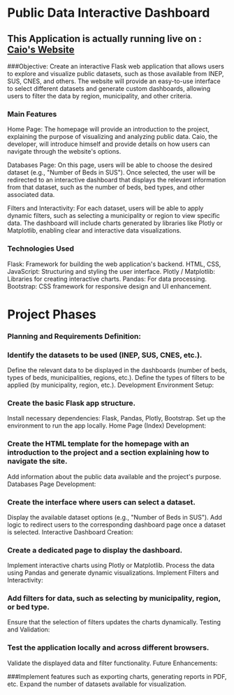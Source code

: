 # Public Data Interactive Dashboard
## This Application is actually running live on : [Caio's Website](https://cgouvea.com.br)

###Objective: Create an interactive Flask web application that allows users to explore and visualize public datasets, such as those available from INEP, SUS, CNES, and others. The website will provide an easy-to-use interface to select different datasets and generate custom dashboards, allowing users to filter the data by region, municipality, and other criteria.

### Main Features

Home Page: The homepage will provide an introduction to the project, explaining the purpose of visualizing and analyzing public data. Caio, the developer, will introduce himself and provide details on how users can navigate through the website's options.

Databases Page: On this page, users will be able to choose the desired dataset (e.g., "Number of Beds in SUS"). Once selected, the user will be redirected to an interactive dashboard that displays the relevant information from that dataset, such as the number of beds, bed types, and other associated data.

Filters and Interactivity: For each dataset, users will be able to apply dynamic filters, such as selecting a municipality or region to view specific data. The dashboard will include charts generated by libraries like Plotly or Matplotlib, enabling clear and interactive data visualizations.

### Technologies Used

Flask: Framework for building the web application's backend.
HTML, CSS, JavaScript: Structuring and styling the user interface.
Plotly / Matplotlib: Libraries for creating interactive charts.
Pandas: For data processing.
Bootstrap: CSS framework for responsive design and UI enhancement.

# Project Phases
### Planning and Requirements Definition:

### Identify the datasets to be used (INEP, SUS, CNES, etc.).
Define the relevant data to be displayed in the dashboards (number of beds, types of beds, municipalities, regions, etc.).
Define the types of filters to be applied (by municipality, region, etc.).
Development Environment Setup:

### Create the basic Flask app structure.
Install necessary dependencies: Flask, Pandas, Plotly, Bootstrap.
Set up the environment to run the app locally.
Home Page (Index) Development:

### Create the HTML template for the homepage with an introduction to the project and a section explaining how to navigate the site.
Add information about the public data available and the project's purpose.
Databases Page Development:

### Create the interface where users can select a dataset.
Display the available dataset options (e.g., "Number of Beds in SUS").
Add logic to redirect users to the corresponding dashboard page once a dataset is selected.
Interactive Dashboard Creation:

### Create a dedicated page to display the dashboard.
Implement interactive charts using Plotly or Matplotlib.
Process the data using Pandas and generate dynamic visualizations.
Implement Filters and Interactivity:

### Add filters for data, such as selecting by municipality, region, or bed type.
Ensure that the selection of filters updates the charts dynamically.
Testing and Validation:

### Test the application locally and across different browsers.
Validate the displayed data and filter functionality.
Future Enhancements:

###Implement features such as exporting charts, generating reports in PDF, etc.
Expand the number of datasets available for visualization.